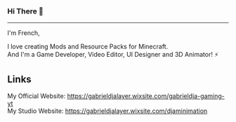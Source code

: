 ### Hi There 👋
---
I'm French,

I love creating Mods and Resource Packs for Minecraft.  
And I'm a Game Developer, Video Editor, UI Designer and 3D Animator! ⚡

## Links
My Official Website: https://gabrieldjalayer.wixsite.com/gabrieldja-gaming-yt  
My Studio Website: https://gabrieldjalayer.wixsite.com/djaminimation
